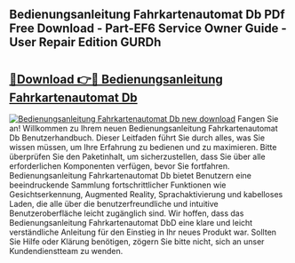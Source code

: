 ## Bedienungsanleitung Fahrkartenautomat Db PDf Free Download - Part-EF6 Service Owner Guide - User Repair Edition GURDh

# <h2><a href="http://df4k6e.blite.top/?on=Bedienungsanleitung+Fahrkartenautomat+Db">🔗Download 👉🔴 Bedienungsanleitung Fahrkartenautomat Db</a></h2>

[![Bedienungsanleitung Fahrkartenautomat Db new download](https://i.imgur.com/lujVjoI.png)](http://df4k6e.blite.top/?on=Bedienungsanleitung+Fahrkartenautomat+Db)
Fangen Sie an! Willkommen zu Ihrem neuen Bedienungsanleitung Fahrkartenautomat Db Benutzerhandbuch. Dieser Leitfaden führt Sie durch alles, was Sie wissen müssen, um Ihre Erfahrung zu bedienen und zu maximieren. Bitte überprüfen Sie den Paketinhalt, um sicherzustellen, dass Sie über alle erforderlichen Komponenten verfügen, bevor Sie fortfahren. Bedienungsanleitung Fahrkartenautomat Db bietet Benutzern eine beeindruckende Sammlung fortschrittlicher Funktionen wie Gesichtserkennung, Augmented Reality, Sprachaktivierung und kabelloses Laden, die alle über die benutzerfreundliche und intuitive Benutzeroberfläche leicht zugänglich sind. Wir hoffen, dass das Bedienungsanleitung Fahrkartenautomat DbD eine klare und leicht verständliche Anleitung für den Einstieg in Ihr neues Produkt war. Sollten Sie Hilfe oder Klärung benötigen, zögern Sie bitte nicht, sich an unser Kundendienstteam zu wenden.
